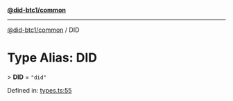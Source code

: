 [**@did-btc1/common**](../README.md)

***

[@did-btc1/common](../globals.md) / DID

# Type Alias: DID

&gt; **DID** = `"did"`

Defined in: [types.ts:55](https://github.com/dcdpr/did-btc1-js/blob/4ab6f9915d95beed9bc633644c9db1539395f512/packages/common/src/types.ts#L55)
